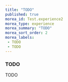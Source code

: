 ```yaml
---
title: "TODO"
published: true
morea_id: Test.experience2
morea_type: experience
morea_summary: "TODO"
morea_sort_order: 2
morea_labels:
 - TODO
 - TODO
---
```


### TODO
TODO
